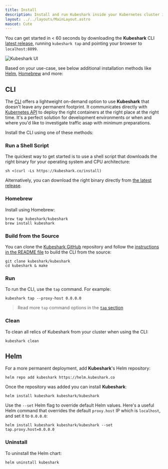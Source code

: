 ```yaml
---
title: Install
description: Install and run Kubeshark inside your Kubernetes cluster in seconds.
layout: ../../layouts/MainLayout.astro
mascot: Cute
---
```


You can get started in < 60 seconds by downloading the **Kubeshark** CLI [latest release](https://github.com/kubeshark/kubeshark/releases/latest), running `kubeshark tap` and pointing your browser to `localhost:8899`. 

![Kubeshark UI](/kubeshark-ui.png)

Based on your use-case, see below additional installation methods like [Helm](/en/install#helm), [Homebrew](/en/install#homebrew) and more:

## CLI
The [CLI](/en/anatomy_of_kubeshark#cli) offers a lightweight on-demand option to use **Kubeshark** that doesn't leave any permanent footprint. It communicates directly with [Kubernetes API](https://kubernetes.io/docs/concepts/overview/kubernetes-api/) to deploy the right containers at the right place at the right time. It's a perfect solution for development environments or when and where you'd like to investigate traffic asap with minimum preparations.

Install the CLI using one of these methods:
### Run a Shell Script

The quickest way to get started is to use a shell script that downloads the right binary for your operating system and CPU architecture:
```shell
sh <(curl -Ls https://kubeshark.co/install)
```
Alternatively, you can download the right binary directly from [the latest release](https://github.com/kubeshark/kubeshark/releases/latest).

### Homebrew

Install using Homebrew:
```shell
brew tap kubeshark/kubeshark
brew install kubeshark
```

### Build from the Source

You can clone the [Kubeshark GitHub](https://github.com/kubeshark/kubeshark) repository and follow the [instructions in the README file](https://github.com/kubeshark/kubeshark#building-from-source) to build the CLI from the source:
```shell
git clone kubeshark/kubeshark
cd kubeshark & make
```
### Run

To run the CLI, use the `tap` command. For example:
```shell
kubeshark tap --proxy-host 0.0.0.0
```
> Read more `tap` command options in the [`tap` section](/en/network_sniffing#the-tap-command)

### Clean

To clean all relics of Kubeshark from your cluster when using the CLI:
```shell
kubeshark clean
```

## Helm

For a more permanent deployment, add **Kubeshark**'s Helm repository:
```shell
helm repo add kubeshark https://helm.kubeshark.co
```
Once the repository was added you can install **Kubeshark**:
```shell 
helm install kubeshark kubeshark/kubeshark
```

Use the `--set` Helm flag to override default Helm values. Here's a useful Helm command that overrides the default `proxy.host` IP which is `localhost`, and set it to `0.0.0.0`:
```shell
helm install kubeshark kubeshark/kubeshark --set tap.proxy.host=0.0.0.0 
```

### Uninstall

To uninstall the Helm chart:
```shell
helm uninstall kubeshark
```